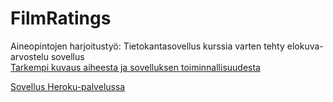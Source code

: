 # FilmRatings
Aineopintojen harjoitustyö: Tietokantasovellus kurssia varten tehty elokuva-arvostelu sovellus    
[Tarkempi kuvaus aiheesta ja sovelluksen toiminnallisuudesta](https://github.com/antlammi/FilmRatings/blob/master/dokumentaatio/Toiminnallisuus.md)

[Sovellus Heroku-palvelussa](https://shielded-hamlet-29677.herokuapp.com/)
